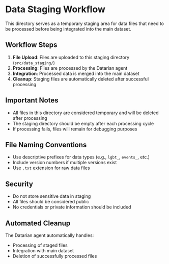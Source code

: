 # Data Staging Workflow

This directory serves as a temporary staging area for data files that need to be processed before being integrated into the main dataset.

## Workflow Steps

1. **File Upload**: Files are uploaded to this staging directory (`src/data_staging/`)
2. **Processing**: Files are processed by the Datarian agent
3. **Integration**: Processed data is merged into the main dataset
4. **Cleanup**: Staging files are automatically deleted after successful processing

## Important Notes

- All files in this directory are considered temporary and will be deleted after processing
- The staging directory should be empty after each processing cycle
- If processing fails, files will remain for debugging purposes

## File Naming Conventions

- Use descriptive prefixes for data types (e.g., `lgbt_`, `events_`, etc.)
- Include version numbers if multiple versions exist
- Use `.txt` extension for raw data files

## Security

- Do not store sensitive data in staging
- All files should be considered public
- No credentials or private information should be included

## Automated Cleanup

The Datarian agent automatically handles:
- Processing of staged files
- Integration with main dataset
- Deletion of successfully processed files 